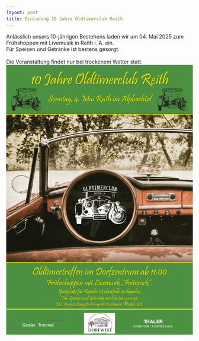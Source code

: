```yaml
---
layout: post
title: Einladung 10 Jahre Oldtimerclub Reith
---
```

Anlässlich unsers 10-jährigen Bestehens laden wir am 04. Mai 2025 zum Frühshoppen mit Livemusik in Reith i. A. ein.<br/>
Für Speisen und Getränke ist bestens gesorgt.<br/>
<br/>
Die Veranstaltung findet nur bei trockenem Wetter statt.
[![](/img/ocr-10j.jpg)](/img/ocr-10j.jpg)
